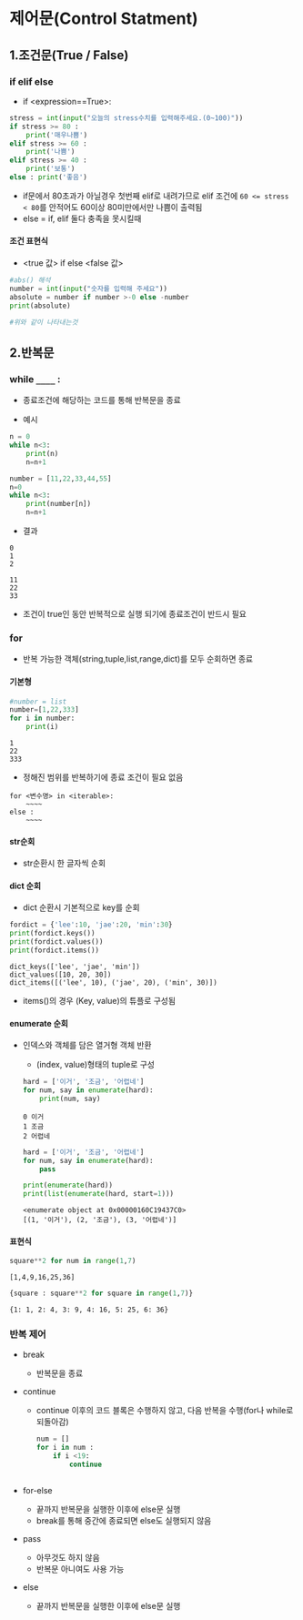 # 제어문(Control Statment)

## 1.조건문(True / False)

### __if elif else__

- if <expression==True>:

```python
stress = int(input("오늘의 stress수치를 입력해주세요.(0~100)"))
if stress >= 80 :
    print('매우나쁨')
elif stress >= 60 :
    print('나쁨')
elif stress >= 40 :
    print('보통')
else : print('좋음')
```

- if문에서 80초과가 아닐경우 첫번째 elif로 내려가므로  elif 조건에 `60 <= stress < 80`를 안적어도 60이상 80미만에서만 나쁨이 출력됨
- else = if, elif 둘다 충족을 못시킬때



#### 조건 표현식

- <true 값> if <expression> else <false 값>

```python
#abs() 해석
number = int(input("숫자를 입력해 주세요"))
absolute = number if number >-0 else -number
print(absolute)

#위와 같이 나타내는것
```



## 2.반복문

### __while `____` :__

- 종료조건에 해당하는 코드를 통해 반복문을 종료

- 예시

```python
n = 0
while n<3:
    print(n)
    n=n+1
```

```python
number = [11,22,33,44,55]
n=0
while n<3:
    print(number[n])
    n=n+1
```

- 결과

```
0
1
2
```

```
11
22
33
```

- 조건이 true인 동안 반복적으로 실행 되기에 종료조건이 반드시 필요

  

### __for__

- 반복 가능한 객체(string,tuple,list,range,dict)를 모두 순회하면 종료

#### 기본형

```python
#number = list
number=[1,22,333]
for i in number:
    print(i)
```

```
1
22
333
```

- 정해진 범위를 반복하기에 종료 조건이 필요 없음

```
for <변수명> in <iterable>:
	~~~~
else :
	~~~~
```



#### str순회

- str순환시 한 글자씩 순회



#### dict 순회

- dict 순환시 기본적으로 key를 순회

```python
fordict = {'lee':10, 'jae':20, 'min':30}
print(fordict.keys())
print(fordict.values())
print(fordict.items())
```

```
dict_keys(['lee', 'jae', 'min'])
dict_values([10, 20, 30])
dict_items([('lee', 10), ('jae', 20), ('min', 30)])
```

- items()의 경우 (Key, value)의 튜플로 구성됨



#### enumerate 순회

- 인덱스와 객체를 담은 열거형 객체 반환

  - (index, value)형태의 tuple로 구성

  ```python
  hard = ['이거', '조금', '어렵네']
  for num, say in enumerate(hard):
      print(num, say)
  ```

  ```
  0 이거
  1 조금
  2 어렵네
  ```

  ```python
  hard = ['이거', '조금', '어렵네']
  for num, say in enumerate(hard):
      pass
  
  print(enumerate(hard))
  print(list(enumerate(hard, start=1)))
  ```

  ```
  <enumerate object at 0x00000160C19437C0>
  [(1, '이거'), (2, '조금'), (3, '어렵네')]
  ```

  

#### 표현식

```python
square**2 for num in range(1,7)
```

```
[1,4,9,16,25,36]
```

```python
{square : square**2 for square in range(1,7)}
```

```
{1: 1, 2: 4, 3: 9, 4: 16, 5: 25, 6: 36}
```



### 반복 제어

- break
  - 반복문을 종료

- continue
  - continue 이후의 코드 블록은 수행하지 않고, 다음 반복을 수행(for나 while로 되돌아감)

    ```python
    num = []
    for i in num :
        if i <19:
            continue 
            
    ```
  
    
  
- for-else
  - 끝까지 반복문을 실행한 이후에 else문 실행
  - break를 통해 중간에 종료되면 else도 실행되지 않음

- pass
  - 아무것도 하지 않음
  - 반복문 아니여도 사용 가능

- else

  - 끝까지 반복문을 실행한 이후에 else문 실행

    

